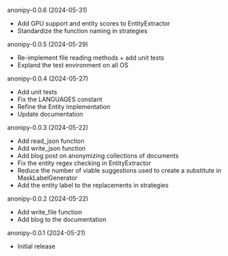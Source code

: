 anonipy-0.0.6 (2024-05-31)

- Add GPU support and entity scores to EntityExtractor
- Standardize the function naming in strategies

anonipy-0.0.5 (2024-05-29)

- Re-implement file reading methods + add unit tests
- Expland the test environment on all OS

anonipy-0.0.4 (2024-05-27)

- Add unit tests
- Fix the LANGUAGES constant
- Refine the Entity implementation
- Update documentation

anonipy-0.0.3 (2024-05-22)

- Add read_json function
- Add write_json function
- Add blog post on anonymizing collections of documents
- Fix the entity regex checking in EntityExtractor
- Reduce the number of viable suggestions used to create a substitute in MaskLabelGenerator
- Add the entity label to the replacements in strategies

anonipy-0.0.2 (2024-05-22)

- Add write_file function
- Add blog to the documentation

anonipy-0.0.1 (2024-05-21)

- Initial release